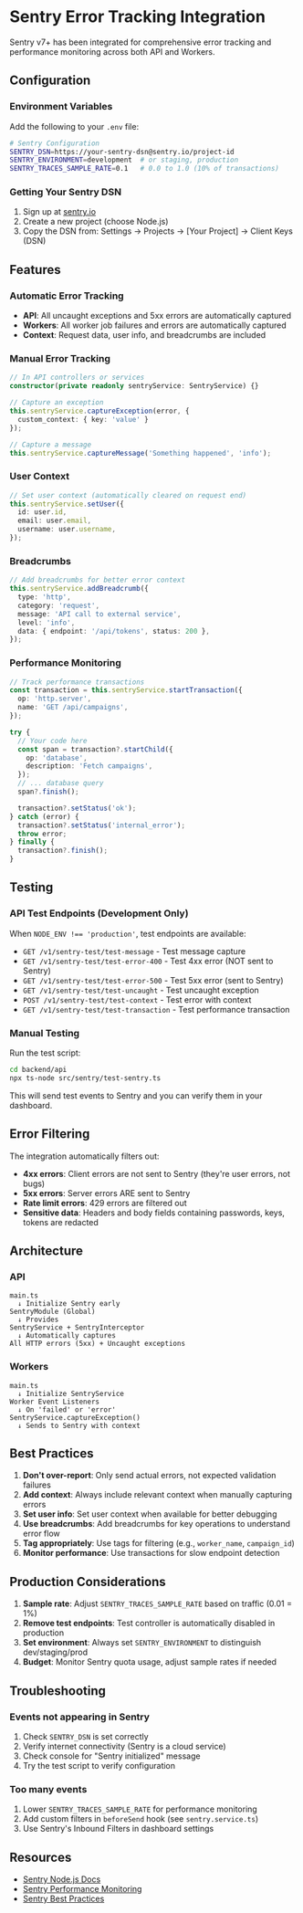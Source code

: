 # Sentry Error Tracking Integration

Sentry v7+ has been integrated for comprehensive error tracking and performance monitoring across both API and Workers.

## Configuration

### Environment Variables

Add the following to your `.env` file:

```bash
# Sentry Configuration
SENTRY_DSN=https://your-sentry-dsn@sentry.io/project-id
SENTRY_ENVIRONMENT=development  # or staging, production
SENTRY_TRACES_SAMPLE_RATE=0.1   # 0.0 to 1.0 (10% of transactions)
```

### Getting Your Sentry DSN

1. Sign up at [sentry.io](https://sentry.io)
2. Create a new project (choose Node.js)
3. Copy the DSN from: Settings → Projects → [Your Project] → Client Keys (DSN)

## Features

### Automatic Error Tracking

- **API**: All uncaught exceptions and 5xx errors are automatically captured
- **Workers**: All worker job failures and errors are automatically captured
- **Context**: Request data, user info, and breadcrumbs are included

### Manual Error Tracking

```typescript
// In API controllers or services
constructor(private readonly sentryService: SentryService) {}

// Capture an exception
this.sentryService.captureException(error, {
  custom_context: { key: 'value' }
});

// Capture a message
this.sentryService.captureMessage('Something happened', 'info');
```

### User Context

```typescript
// Set user context (automatically cleared on request end)
this.sentryService.setUser({
  id: user.id,
  email: user.email,
  username: user.username,
});
```

### Breadcrumbs

```typescript
// Add breadcrumbs for better error context
this.sentryService.addBreadcrumb({
  type: 'http',
  category: 'request',
  message: 'API call to external service',
  level: 'info',
  data: { endpoint: '/api/tokens', status: 200 },
});
```

### Performance Monitoring

```typescript
// Track performance transactions
const transaction = this.sentryService.startTransaction({
  op: 'http.server',
  name: 'GET /api/campaigns',
});

try {
  // Your code here
  const span = transaction?.startChild({
    op: 'database',
    description: 'Fetch campaigns',
  });
  // ... database query
  span?.finish();

  transaction?.setStatus('ok');
} catch (error) {
  transaction?.setStatus('internal_error');
  throw error;
} finally {
  transaction?.finish();
}
```

## Testing

### API Test Endpoints (Development Only)

When `NODE_ENV !== 'production'`, test endpoints are available:

- `GET /v1/sentry-test/test-message` - Test message capture
- `GET /v1/sentry-test/test-error-400` - Test 4xx error (NOT sent to Sentry)
- `GET /v1/sentry-test/test-error-500` - Test 5xx error (sent to Sentry)
- `GET /v1/sentry-test/test-uncaught` - Test uncaught exception
- `POST /v1/sentry-test/test-context` - Test error with context
- `GET /v1/sentry-test/test-transaction` - Test performance transaction

### Manual Testing

Run the test script:

```bash
cd backend/api
npx ts-node src/sentry/test-sentry.ts
```

This will send test events to Sentry and you can verify them in your dashboard.

## Error Filtering

The integration automatically filters out:

- **4xx errors**: Client errors are not sent to Sentry (they're user errors, not bugs)
- **5xx errors**: Server errors ARE sent to Sentry
- **Rate limit errors**: 429 errors are filtered out
- **Sensitive data**: Headers and body fields containing passwords, keys, tokens are redacted

## Architecture

### API

```
main.ts
  ↓ Initialize Sentry early
SentryModule (Global)
  ↓ Provides
SentryService + SentryInterceptor
  ↓ Automatically captures
All HTTP errors (5xx) + Uncaught exceptions
```

### Workers

```
main.ts
  ↓ Initialize SentryService
Worker Event Listeners
  ↓ On 'failed' or 'error'
SentryService.captureException()
  ↓ Sends to Sentry with context
```

## Best Practices

1. **Don't over-report**: Only send actual errors, not expected validation failures
2. **Add context**: Always include relevant context when manually capturing errors
3. **Set user info**: Set user context when available for better debugging
4. **Use breadcrumbs**: Add breadcrumbs for key operations to understand error flow
5. **Tag appropriately**: Use tags for filtering (e.g., `worker_name`, `campaign_id`)
6. **Monitor performance**: Use transactions for slow endpoint detection

## Production Considerations

1. **Sample rate**: Adjust `SENTRY_TRACES_SAMPLE_RATE` based on traffic (0.01 = 1%)
2. **Remove test endpoints**: Test controller is automatically disabled in production
3. **Set environment**: Always set `SENTRY_ENVIRONMENT` to distinguish dev/staging/prod
4. **Budget**: Monitor Sentry quota usage, adjust sample rates if needed

## Troubleshooting

### Events not appearing in Sentry

1. Check `SENTRY_DSN` is set correctly
2. Verify internet connectivity (Sentry is a cloud service)
3. Check console for "Sentry initialized" message
4. Try the test script to verify configuration

### Too many events

1. Lower `SENTRY_TRACES_SAMPLE_RATE` for performance monitoring
2. Add custom filters in `beforeSend` hook (see `sentry.service.ts`)
3. Use Sentry's Inbound Filters in dashboard settings

## Resources

- [Sentry Node.js Docs](https://docs.sentry.io/platforms/node/)
- [Sentry Performance Monitoring](https://docs.sentry.io/product/performance/)
- [Sentry Best Practices](https://docs.sentry.io/product/best-practices/)
